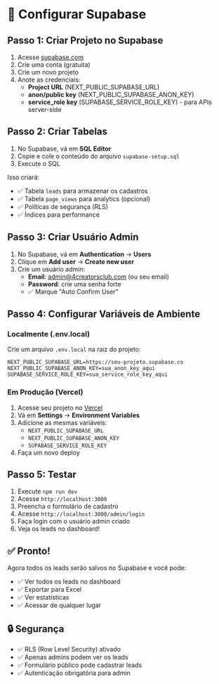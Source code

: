 # 🔧 Configurar Supabase

## Passo 1: Criar Projeto no Supabase

1. Acesse [supabase.com](https://supabase.com)
2. Crie uma conta (gratuita)
3. Crie um novo projeto
4. Anote as credenciais:
   - **Project URL** (NEXT_PUBLIC_SUPABASE_URL)
   - **anon/public key** (NEXT_PUBLIC_SUPABASE_ANON_KEY)
   - **service_role key** (SUPABASE_SERVICE_ROLE_KEY) - para APIs server-side

## Passo 2: Criar Tabelas

1. No Supabase, vá em **SQL Editor**
2. Copie e cole o conteúdo do arquivo `supabase-setup.sql`
3. Execute o SQL

Isso criará:
- ✅ Tabela `leads` para armazenar os cadastros
- ✅ Tabela `page_views` para analytics (opcional)
- ✅ Políticas de segurança (RLS)
- ✅ Índices para performance

## Passo 3: Criar Usuário Admin

1. No Supabase, vá em **Authentication** → **Users**
2. Clique em **Add user** → **Create new user**
3. Crie um usuário admin:
   - **Email**: admin@4creatorsclub.com (ou seu email)
   - **Password**: crie uma senha forte
   - ✅ Marque "Auto Confirm User"

## Passo 4: Configurar Variáveis de Ambiente

### Localmente (.env.local)

Crie um arquivo `.env.local` na raiz do projeto:

```env
NEXT_PUBLIC_SUPABASE_URL=https://seu-projeto.supabase.co
NEXT_PUBLIC_SUPABASE_ANON_KEY=sua_anon_key_aqui
SUPABASE_SERVICE_ROLE_KEY=sua_service_role_key_aqui
```

### Em Produção (Vercel)

1. Acesse seu projeto no [Vercel](https://vercel.com)
2. Vá em **Settings** → **Environment Variables**
3. Adicione as mesmas variáveis:
   - `NEXT_PUBLIC_SUPABASE_URL`
   - `NEXT_PUBLIC_SUPABASE_ANON_KEY`
   - `SUPABASE_SERVICE_ROLE_KEY`
4. Faça um novo deploy

## Passo 5: Testar

1. Execute `npm run dev`
2. Acesse `http://localhost:3000`
3. Preencha o formulário de cadastro
4. Acesse `http://localhost:3000/admin/login`
5. Faça login com o usuário admin criado
6. Veja os leads no dashboard!

## ✅ Pronto!

Agora todos os leads serão salvos no Supabase e você pode:
- ✅ Ver todos os leads no dashboard
- ✅ Exportar para Excel
- ✅ Ver estatísticas
- ✅ Acessar de qualquer lugar

## 🔒 Segurança

- ✅ RLS (Row Level Security) ativado
- ✅ Apenas admins podem ver os leads
- ✅ Formulário público pode cadastrar leads
- ✅ Autenticação obrigatória para admin


